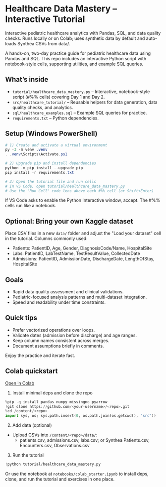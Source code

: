 # Healthcare Data Mastery – Interactive Tutorial

Interactive pediatric healthcare analytics with Pandas, SQL, and data quality checks. Runs locally or on Colab; uses synthetic data by default and auto-loads Synthea CSVs from data/.

A hands-on, two-day practice guide for pediatric healthcare data using Pandas and SQL. This repo includes an interactive Python script with notebook-style cells, supporting utilities, and example SQL queries.

## What’s inside
- `tutorial/healthcare_data_mastery.py` – Interactive, notebook-style script (#%% cells) covering Day 1 and Day 2.
- `src/healthcare_tutorial/` – Reusable helpers for data generation, data quality checks, and analytics.
- `sql/healthcare_examples.sql` – Example SQL queries for practice.
- `requirements.txt` – Python dependencies.

## Setup (Windows PowerShell)

```powershell
# 1) Create and activate a virtual environment
py -3 -m venv .venv
. .venv\Scripts\Activate.ps1

# 2) Upgrade pip and install dependencies
python -m pip install --upgrade pip
pip install -r requirements.txt

# 3) Open the tutorial file and run cells
# In VS Code, open tutorial/healthcare_data_mastery.py
# Use the "Run Cell" code lens above each #%% cell (or Shift+Enter)
```

If VS Code asks to enable the Python Interactive window, accept. The #%% cells run like a notebook.

## Optional: Bring your own Kaggle dataset
Place CSV files in a new `data/` folder and adjust the "Load your dataset" cell in the tutorial. Columns commonly used:
- Patients: PatientID, Age, Gender, DiagnosisCode/Name, HospitalSite
- Labs: PatientID, LabTestName, TestResultValue, CollectedDate
- Admissions: PatientID, AdmissionDate, DischargeDate, LengthOfStay, HospitalSite

## Goals
- Rapid data quality assessment and clinical validations.
- Pediatric-focused analysis patterns and multi-dataset integration.
- Speed and readability under time constraints.

## Quick tips
- Prefer vectorized operations over loops.
- Validate dates (admission before discharge) and age ranges.
- Keep column names consistent across merges.
- Document assumptions briefly in comments.

Enjoy the practice and iterate fast.

## Colab quickstart

[Open in Colab](https://colab.research.google.com/github/DawitLam/pirn-decision-analytics/blob/main/notebooks/colab_starter.ipynb)

1) Install minimal deps and clone the repo

```python
%pip -q install pandas numpy missingno pyarrow
!git clone https://github.com/<your-username>/<repo>.git
%cd /content/<repo>
import sys, os; sys.path.insert(0, os.path.join(os.getcwd(), "src"))
```

2) Add data (optional)

- Upload CSVs into `/content/<repo>/data/`:
	- patients.csv, admissions.csv, labs.csv; or Synthea Patients.csv, Encounters.csv, Observations.csv

3) Run the tutorial

```python
!python tutorial/healthcare_data_mastery.py
```

Or use the notebook at `notebooks/colab_starter.ipynb` to install deps, clone, and run the tutorial and exercises in one place.
